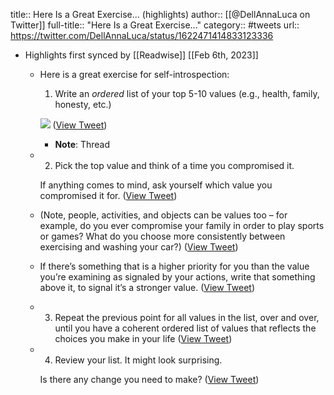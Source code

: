 title:: Here Is a Great Exercise... (highlights)
author:: [[@DellAnnaLuca on Twitter]]
full-title:: "Here Is a Great Exercise..."
category:: #tweets
url:: https://twitter.com/DellAnnaLuca/status/1622471414833123336

- Highlights first synced by [[Readwise]] [[Feb 6th, 2023]]
	- Here is a great exercise for self-introspection:
	  
	  1. Write an *ordered* list of your top 5-10 values (e.g., health, family, honesty, etc.) 
	  
	  ![](https://pbs.twimg.com/media/FoQtJmJagAEBB2U.jpg) ([View Tweet](https://twitter.com/DellAnnaLuca/status/1622471414833123336))
		- **Note**: Thread
	- 2. Pick the top value and think of a time you compromised it.
	  
	  If anything comes to mind, ask yourself which value you compromised it for. ([View Tweet](https://twitter.com/DellAnnaLuca/status/1622471418956124161))
	- (Note, people, activities, and objects can be values too – for example, do you ever compromise your family in order to play sports or games? What do you choose more consistently between exercising and washing your car?) ([View Tweet](https://twitter.com/DellAnnaLuca/status/1622471421543985152))
	- If there’s something that is a higher priority for you than the value you’re examining as signaled by your actions, write that something above it, to signal it’s a stronger value. ([View Tweet](https://twitter.com/DellAnnaLuca/status/1622471424140247042))
	- 3. Repeat the previous point for all values in the list, over and over, until you have a coherent ordered list of values that reflects the choices you make in your life ([View Tweet](https://twitter.com/DellAnnaLuca/status/1622471426799448064))
	- 4. Review your list. It might look surprising.
	  
	  Is there any change you need to make? ([View Tweet](https://twitter.com/DellAnnaLuca/status/1622471429454442496))